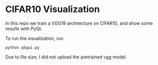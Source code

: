 # CIFAR10 Visualization

In this repo we train a VGG19 architecture on CIFAR10, and show some results
with PyQt.

To run the visualization, run 
```shell
python q5gui.py
```

Due to file size, I did not upload the pretrained vgg model.

